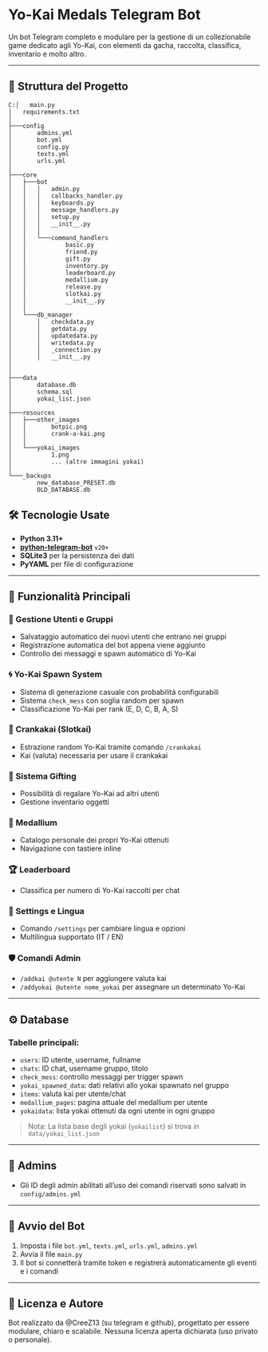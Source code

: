 # Yo-Kai Medals Telegram Bot

Un bot Telegram completo e modulare per la gestione di un collezionabile game dedicato agli Yo-Kai, con elementi da gacha, raccolta, classifica, inventario e molto altro.

---

## 📁 Struttura del Progetto

```
C:│   main.py
│   requirements.txt
│
├───config
│       admins.yml
│       bot.yml
│       config.py
│       texts.yml
│       urls.yml
│
├───core
│   ├───bot
│   │   │   admin.py
│   │   │   callbacks_handler.py
│   │   │   keyboards.py
│   │   │   message_handlers.py
│   │   │   setup.py
│   │   │   __init__.py
│   │   │
│   │   └───command_handlers
│   │           basic.py
│   │           friend.py
│   │           gift.py
│   │           inventory.py
│   │           leaderboard.py
│   │           medallium.py
│   │           release.py
│   │           slotkai.py
│   │           __init__.py
│   │
│   └───db_manager
│       │   checkdata.py
│       │   getdata.py
│       │   updatedata.py
│       │   writedata.py
│       │   _connection.py
│       │   __init__.py
│       
│       
├───data
│       database.db
│       schema.sql
│       yokai_list.json
│
├───resources
│   ├───other_images
│   │       botpic.png
│   │       crank-a-kai.png
│   │
│   └───yokai_images
│           1.png
│           ... (altre immagini yokai)
│
└───_backups
        new_database_PRESET.db
        OLD_DATABASE.db
```


## 🛠 Tecnologie Usate

- **Python 3.11+**
- **[python-telegram-bot](https://github.com/python-telegram-bot/python-telegram-bot)** `v20+`
- **SQLite3** per la persistenza dei dati
- **PyYAML** per file di configurazione

---

## 📌 Funzionalità Principali

### 👥 Gestione Utenti e Gruppi

- Salvataggio automatico dei nuovi utenti che entrano nei gruppi
- Registrazione automatica del bot appena viene aggiunto
- Controllo dei messaggi e spawn automatico di Yo-Kai

### 🌀 Yo-Kai Spawn System

- Sistema di generazione casuale con probabilità configurabili
- Sistema `check_mess` con soglia random per spawn
- Classificazione Yo-Kai per rank (E, D, C, B, A, S)

### 🎰 Crankakai (Slotkai)

- Estrazione random Yo-Kai tramite comando `/crankakai`
- Kai (valuta) necessaria per usare il crankakai

### 🎁 Sistema Gifting

- Possibilità di regalare Yo-Kai ad altri utenti
- Gestione inventario oggetti

### 📘 Medallium

- Catalogo personale dei propri Yo-Kai ottenuti
- Navigazione con tastiere inline

### 🏆 Leaderboard

- Classifica per numero di Yo-Kai raccolti per chat

### 🔧 Settings e Lingua

- Comando `/settings` per cambiare lingua e opzioni
- Multilingua supportato (IT / EN)

### 🛡 Comandi Admin

- `/addkai @utente N` per aggiungere valuta kai
- `/addyokai @utente nome_yokai` per assegnare un determinato Yo-Kai

---

## ⚙️ Database

### Tabelle principali:

- `users`: ID utente, username, fullname
- `chats`: ID chat, username gruppo, titolo
- `check_mess`: controllo messaggi per trigger spawn
- `yokai_spawned_data`: dati relativi allo yokai spawnato nel gruppo
- `items`: valuta kai per utente/chat
- `medallium_pages`: pagina attuale del medallium per utente
- `yokaidata`: lista yokai ottenuti da ogni utente in ogni gruppo

> Nota: La lista base degli yokai (`yokailist`) si trova in `data/yokai_list.json`

---

## 🔐 Admins

- Gli ID degli admin abilitati all’uso dei comandi riservati sono salvati in `config/admins.yml`

---

## 🚀 Avvio del Bot

1. Imposta i file `bot.yml`, `texts.yml`, `urls.yml`, `admins.yml`
2. Avvia il file `main.py`
3. Il bot si connetterà tramite token e registrerà automaticamente gli eventi e i comandi

---

## 📄 Licenza e Autore

Bot realizzato da @CreeZ13 (su telegram e github), progettato per essere modulare, chiaro e scalabile.
Nessuna licenza aperta dichiarata (uso privato o personale).

